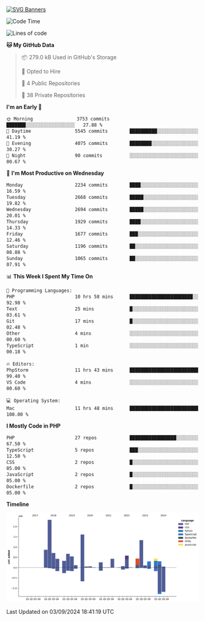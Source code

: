 [![SVG Banners](https://svg-banners.vercel.app/api?type=glitch&text1=Gere_Lajos%F0%9F%92%BB&width=800&height=400)](https://github.com/Akshay090/svg-banners)

<!--START_SECTION:waka-->
![Code Time](http://img.shields.io/badge/Code%20Time-1%2C849%20hrs%2034%20mins-blue)

![Lines of code](https://img.shields.io/badge/From%20Hello%20World%20I%27ve%20Written-11.9%20million%20lines%20of%20code-blue)

**🐱 My GitHub Data** 

> 📦 279.0 kB Used in GitHub's Storage 
 > 
> 💼 Opted to Hire
 > 
> 📜 4 Public Repositories 
 > 
> 🔑 38 Private Repositories 
 > 
**I'm an Early 🐤** 

```text
🌞 Morning                3753 commits        ███████░░░░░░░░░░░░░░░░░░   27.88 % 
🌆 Daytime                5545 commits        ██████████░░░░░░░░░░░░░░░   41.19 % 
🌃 Evening                4075 commits        ████████░░░░░░░░░░░░░░░░░   30.27 % 
🌙 Night                  90 commits          ░░░░░░░░░░░░░░░░░░░░░░░░░   00.67 % 
```
📅 **I'm Most Productive on Wednesday** 

```text
Monday                   2234 commits        ████░░░░░░░░░░░░░░░░░░░░░   16.59 % 
Tuesday                  2668 commits        █████░░░░░░░░░░░░░░░░░░░░   19.82 % 
Wednesday                2694 commits        █████░░░░░░░░░░░░░░░░░░░░   20.01 % 
Thursday                 1929 commits        ████░░░░░░░░░░░░░░░░░░░░░   14.33 % 
Friday                   1677 commits        ███░░░░░░░░░░░░░░░░░░░░░░   12.46 % 
Saturday                 1196 commits        ██░░░░░░░░░░░░░░░░░░░░░░░   08.88 % 
Sunday                   1065 commits        ██░░░░░░░░░░░░░░░░░░░░░░░   07.91 % 
```


📊 **This Week I Spent My Time On** 

```text
💬 Programming Languages: 
PHP                      10 hrs 58 mins      ███████████████████████░░   92.98 % 
Text                     25 mins             █░░░░░░░░░░░░░░░░░░░░░░░░   03.61 % 
Git                      17 mins             █░░░░░░░░░░░░░░░░░░░░░░░░   02.48 % 
Other                    4 mins              ░░░░░░░░░░░░░░░░░░░░░░░░░   00.60 % 
TypeScript               1 min               ░░░░░░░░░░░░░░░░░░░░░░░░░   00.18 % 

🔥 Editors: 
PhpStorm                 11 hrs 43 mins      █████████████████████████   99.40 % 
VS Code                  4 mins              ░░░░░░░░░░░░░░░░░░░░░░░░░   00.60 % 

💻 Operating System: 
Mac                      11 hrs 48 mins      █████████████████████████   100.00 % 
```

**I Mostly Code in PHP** 

```text
PHP                      27 repos            █████████████████░░░░░░░░   67.50 % 
TypeScript               5 repos             ███░░░░░░░░░░░░░░░░░░░░░░   12.50 % 
CSS                      2 repos             █░░░░░░░░░░░░░░░░░░░░░░░░   05.00 % 
JavaScript               2 repos             █░░░░░░░░░░░░░░░░░░░░░░░░   05.00 % 
Dockerfile               2 repos             █░░░░░░░░░░░░░░░░░░░░░░░░   05.00 % 
```



**Timeline**

![Lines of Code chart](https://raw.githubusercontent.com/gere-lajos/gere-lajos/main/assets/bar_graph.png)


 Last Updated on 03/09/2024 18:41:19 UTC
<!--END_SECTION:waka-->
